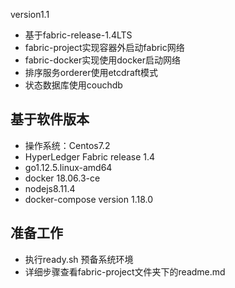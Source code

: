 version1.1
* 基于fabric-release-1.4LTS
* fabric-project实现容器外启动fabric网络
* fabric-docker实现使用docker启动网络
* 排序服务orderer使用etcdraft模式
* 状态数据库使用couchdb


## 基于软件版本
* 操作系统：Centos7.2
* HyperLedger Fabric release 1.4
* go1.12.5.linux-amd64
* docker 18.06.3-ce
* nodejs8.11.4
* docker-compose version 1.18.0

## 准备工作
* 执行ready.sh 预备系统环境
* 详细步骤查看fabric-project文件夹下的readme.md